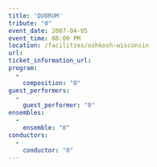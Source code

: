 ```yaml
---
title: 'QUORUM'
tribute: "0"
event_date: 2007-04-05
event_time: 08:00 PM
location: /facilities/oshkosh-wisconsin
url: 
ticket_information_url: 
program: 
  -
    composition: "0"
guest_performers: 
  -
    guest_performer: "0"
ensembles: 
  -
    ensemble: "0"
conductors: 
  -
    conductor: "0"
---
```

